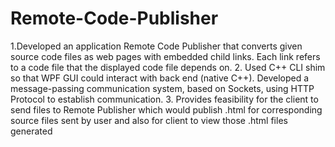 # Remote-Code-Publisher
1.Developed an application Remote Code Publisher that converts given source code files as web pages with embedded child links. Each link refers to a code file that the displayed code file depends on. 2. Used C++ CLI shim so that WPF GUI could interact with back end (native C++). Developed a message-passing communication system, based on Sockets, using HTTP Protocol to establish communication. 3. Provides feasibility for the client to send files to Remote Publisher which would publish .html for corresponding source files sent by user and also for client to view those .html files generated 
